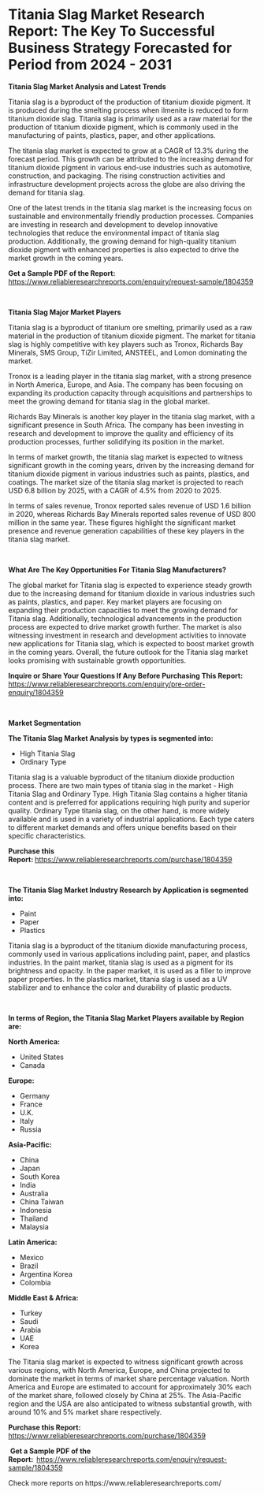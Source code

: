 <p><h1>Titania Slag Market Research Report: The Key To Successful Business Strategy Forecasted for Period from 2024 - 2031</h1></p><p><strong>Titania Slag Market Analysis and Latest Trends</strong></p>
<p><p>Titania slag is a byproduct of the production of titanium dioxide pigment. It is produced during the smelting process when ilmenite is reduced to form titanium dioxide slag. Titania slag is primarily used as a raw material for the production of titanium dioxide pigment, which is commonly used in the manufacturing of paints, plastics, paper, and other applications.</p><p>The titania slag market is expected to grow at a CAGR of 13.3% during the forecast period. This growth can be attributed to the increasing demand for titanium dioxide pigment in various end-use industries such as automotive, construction, and packaging. The rising construction activities and infrastructure development projects across the globe are also driving the demand for titania slag.</p><p>One of the latest trends in the titania slag market is the increasing focus on sustainable and environmentally friendly production processes. Companies are investing in research and development to develop innovative technologies that reduce the environmental impact of titania slag production. Additionally, the growing demand for high-quality titanium dioxide pigment with enhanced properties is also expected to drive the market growth in the coming years.</p></p>
<p><strong>Get a Sample PDF of the Report:&nbsp;</strong> <a href="https://www.reliableresearchreports.com/enquiry/request-sample/1804359">https://www.reliableresearchreports.com/enquiry/request-sample/1804359</a></p>
<p>&nbsp;</p>
<p><strong>Titania Slag Major Market Players</strong></p>
<p><p>Titania slag is a byproduct of titanium ore smelting, primarily used as a raw material in the production of titanium dioxide pigment. The market for titania slag is highly competitive with key players such as Tronox, Richards Bay Minerals, SMS Group, TiZir Limited, ANSTEEL, and Lomon dominating the market.</p><p>Tronox is a leading player in the titania slag market, with a strong presence in North America, Europe, and Asia. The company has been focusing on expanding its production capacity through acquisitions and partnerships to meet the growing demand for titania slag in the global market.</p><p>Richards Bay Minerals is another key player in the titania slag market, with a significant presence in South Africa. The company has been investing in research and development to improve the quality and efficiency of its production processes, further solidifying its position in the market.</p><p>In terms of market growth, the titania slag market is expected to witness significant growth in the coming years, driven by the increasing demand for titanium dioxide pigment in various industries such as paints, plastics, and coatings. The market size of the titania slag market is projected to reach USD 6.8 billion by 2025, with a CAGR of 4.5% from 2020 to 2025.</p><p>In terms of sales revenue, Tronox reported sales revenue of USD 1.6 billion in 2020, whereas Richards Bay Minerals reported sales revenue of USD 800 million in the same year. These figures highlight the significant market presence and revenue generation capabilities of these key players in the titania slag market.</p></p>
<p>&nbsp;</p>
<p><strong>What Are The Key Opportunities For Titania Slag Manufacturers?</strong></p>
<p><p>The global market for Titania slag is expected to experience steady growth due to the increasing demand for titanium dioxide in various industries such as paints, plastics, and paper. Key market players are focusing on expanding their production capacities to meet the growing demand for Titania slag. Additionally, technological advancements in the production process are expected to drive market growth further. The market is also witnessing investment in research and development activities to innovate new applications for Titania slag, which is expected to boost market growth in the coming years. Overall, the future outlook for the Titania slag market looks promising with sustainable growth opportunities.</p></p>
<p><strong>Inquire or Share Your Questions If Any Before Purchasing This Report:</strong> <a href="https://www.reliableresearchreports.com/enquiry/pre-order-enquiry/1804359">https://www.reliableresearchreports.com/enquiry/pre-order-enquiry/1804359</a></p>
<p>&nbsp;</p>
<p><strong>Market Segmentation</strong></p>
<p><strong>The Titania Slag Market Analysis by types is segmented into:</strong></p>
<p><ul><li>High Titania Slag</li><li>Ordinary Type</li></ul></p>
<p><p>Titania slag is a valuable byproduct of the titanium dioxide production process. There are two main types of titania slag in the market - High Titania Slag and Ordinary Type. High Titania Slag contains a higher titania content and is preferred for applications requiring high purity and superior quality. Ordinary Type titania slag, on the other hand, is more widely available and is used in a variety of industrial applications. Each type caters to different market demands and offers unique benefits based on their specific characteristics.</p></p>
<p><strong>Purchase this Report:&nbsp;</strong><a href="https://www.reliableresearchreports.com/purchase/1804359">https://www.reliableresearchreports.com/purchase/1804359</a></p>
<p>&nbsp;</p>
<p><strong>The Titania Slag Market Industry Research by Application is segmented into:</strong></p>
<p><ul><li>Paint</li><li>Paper</li><li>Plastics</li></ul></p>
<p><p>Titania slag is a byproduct of the titanium dioxide manufacturing process, commonly used in various applications including paint, paper, and plastics industries. In the paint market, titania slag is used as a pigment for its brightness and opacity. In the paper market, it is used as a filler to improve paper properties. In the plastics market, titania slag is used as a UV stabilizer and to enhance the color and durability of plastic products.</p></p>
<p>&nbsp;</p>
<p><strong>In terms of Region, the Titania Slag Market Players available by Region are:</strong></p>
<p>
    <p> <strong> North America: </strong>
        <ul>
            <li>United States</li>
            <li>Canada</li>
        </ul>
        </p> 
    <p> <strong> Europe: </strong>
        <ul>
            <li>Germany</li>
            <li>France</li>
            <li>U.K.</li>
            <li>Italy</li>
            <li>Russia</li>
        </ul>
        </p> 
    <p> <strong> Asia-Pacific: </strong>
        <ul>
            <li>China</li>
            <li>Japan</li>
            <li>South Korea</li>
            <li>India</li>
            <li>Australia</li>
            <li>China Taiwan</li>
            <li>Indonesia</li>
            <li>Thailand</li>
            <li>Malaysia</li>
        </ul>
        </p> 
    <p> <strong> Latin America: </strong>
        <ul>
            <li>Mexico</li>
            <li>Brazil</li>
            <li>Argentina Korea</li>
            <li>Colombia</li>
        </ul>
        </p> 
    <p> <strong> Middle East & Africa: </strong>
        <ul>
            <li>Turkey</li>
            <li>Saudi</li>
            <li>Arabia</li>
            <li>UAE</li>
            <li>Korea</li>
        </ul>
    </p>
    </p>
<p><p>The Titania slag market is expected to witness significant growth across various regions, with North America, Europe, and China projected to dominate the market in terms of market share percentage valuation. North America and Europe are estimated to account for approximately 30% each of the market share, followed closely by China at 25%. The Asia-Pacific region and the USA are also anticipated to witness substantial growth, with around 10% and 5% market share respectively.</p></p>
<p><strong>Purchase this Report: </strong><a href="https://www.reliableresearchreports.com/purchase/1804359">https://www.reliableresearchreports.com/purchase/1804359</a></p>
<p>&nbsp;<strong>Get a Sample PDF of the Report:&nbsp;&nbsp;</strong><a href="https://www.reliableresearchreports.com/enquiry/request-sample/1804359">https://www.reliableresearchreports.com/enquiry/request-sample/1804359</a></p>
<p><strong></strong></p>
<p>Check more reports on https://www.reliableresearchreports.com/</p>